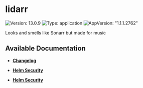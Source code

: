 # lidarr

![Version: 13.0.9](https://img.shields.io/badge/Version-13.0.9-informational?style=flat-square) ![Type: application](https://img.shields.io/badge/Type-application-informational?style=flat-square) ![AppVersion: "1.1.1.2762"](https://img.shields.io/badge/AppVersion-"1.1.1.2762"-informational?style=flat-square)

Looks and smells like Sonarr but made for music

## Available Documentation

- [**Changelog**](CHANGELOG)

- [**Helm Security**](container-security)

- [**Helm Security**](helm-security)

